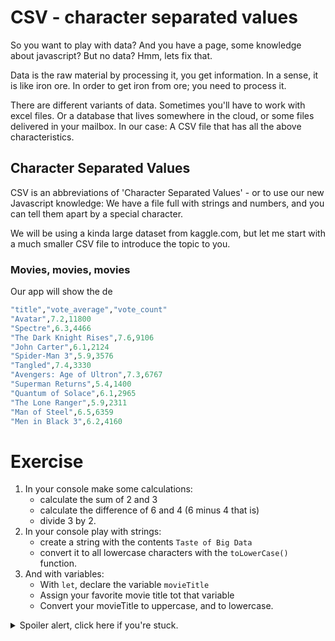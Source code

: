 # CSV - character separated values

So you want to play with data? And you have a page, some knowledge about javascript? But no data?
Hmm, lets fix that.

Data is the raw material by processing it, you get information. In a sense, it is like iron ore. In order to get iron from ore; you need to process it.

There are different variants of data. Sometimes you'll have to work with excel files. Or a database that lives somewhere in the cloud, or some files delivered in your mailbox. In our case: A CSV file that has all the above characteristics.

## Character Separated Values

CSV is an abbreviations of 'Character Separated Values' - or to use our new Javascript knowledge:
We have a file full with strings and numbers, and you can tell them apart by a special character.

We will be using a kinda large dataset from kaggle.com, but let me start with a much smaller CSV file to introduce the topic to you.

### Movies, movies, movies

Our app will show the de

<!-- faking highlighting in Ruby; since CSV is not supported -->

```ruby
"title","vote_average","vote_count"
"Avatar",7.2,11800
"Spectre",6.3,4466
"The Dark Knight Rises",7.6,9106
"John Carter",6.1,2124
"Spider-Man 3",5.9,3576
"Tangled",7.4,3330
"Avengers: Age of Ultron",7.3,6767
"Superman Returns",5.4,1400
"Quantum of Solace",6.1,2965
"The Lone Ranger",5.9,2311
"Man of Steel",6.5,6359
"Men in Black 3",6.2,4160
```


# Exercise

1. In your console make some calculations:
    * calculate the sum of 2 and 3
    * calculate the difference of 6 and 4 (6 minus 4 that is)
    * divide 3 by 2.
2. In your console play with strings:
    * create a string with the contents `Taste of Big Data`
    * convert it to all lowercase characters with the `toLowerCase()` function.
3. And with variables:
    * With `let`, declare the variable `movieTitle`
    * Assign your favorite movie title tot that variable
    * Convert your movieTitle to uppercase, and to lowercase.

<details>
  <summary>Spoiler alert, click here if you're stuck.</summary>
  <pre>
    // On numbers
    2 + 3
    6 - 4
    3 / 2
  </pre>
  <pre>
    // On strings
    "Taste of Big Data"
    "Taste of Big Data".toLowerCase()
  </pre>
  <pre>
    // On variables
    let movieTitle
    movieTitle = "Mister Nobody"
    movieTitle.toUpperCase()
    movieTitle.toLowerCase()
  </pre>
</details>

